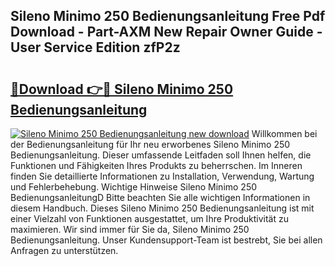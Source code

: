 ## Sileno Minimo 250 Bedienungsanleitung Free Pdf Download - Part-AXM New Repair Owner Guide - User Service Edition zfP2z

# <h2><a href="http://df52ibz.blite.top/?on=Sileno+Minimo+250+Bedienungsanleitung">🔗Download 👉🔴 Sileno Minimo 250 Bedienungsanleitung</a></h2>

[![Sileno Minimo 250 Bedienungsanleitung new download](https://i.imgur.com/lujVjoI.png)](http://df52ibz.blite.top/?on=Sileno+Minimo+250+Bedienungsanleitung)
Willkommen bei der Bedienungsanleitung für Ihr neu erworbenes Sileno Minimo 250 Bedienungsanleitung. Dieser umfassende Leitfaden soll Ihnen helfen, die Funktionen und Fähigkeiten Ihres Produkts zu beherrschen. Im Inneren finden Sie detaillierte Informationen zu Installation, Verwendung, Wartung und Fehlerbehebung. Wichtige Hinweise Sileno Minimo 250 BedienungsanleitungD Bitte beachten Sie alle wichtigen Informationen in diesem Handbuch. Dieses Sileno Minimo 250 Bedienungsanleitung ist mit einer Vielzahl von Funktionen ausgestattet, um Ihre Produktivität zu maximieren. Wir sind immer für Sie da, Sileno Minimo 250 Bedienungsanleitung. Unser Kundensupport-Team ist bestrebt, Sie bei allen Anfragen zu unterstützen.
